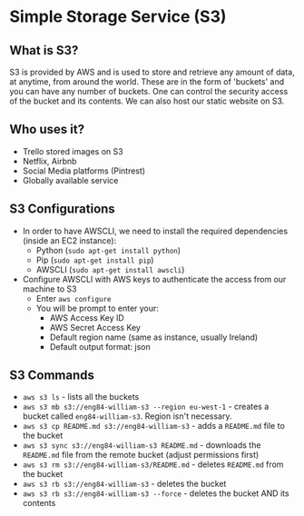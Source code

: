 # Simple Storage Service (S3)
## What is S3?
S3 is provided by AWS and is used to store and retrieve any amount of data, at anytime, from around the world. These are in the form of 'buckets' and you can have any number of buckets. One can control the security access of the bucket and its contents. We can also host our static website on S3. 

## Who uses it? 
* Trello stored images on S3
* Netflix, Airbnb
* Social Media platforms (Pintrest)
* Globally available service

## S3 Configurations
* In order to have AWSCLI, we need to install the required dependencies (inside an EC2 instance):
  * Python (`sudo apt-get install python`)
  * Pip (`sudo apt-get install pip`)
  * AWSCLI (`sudo apt-get install awscli`)
* Configure AWSCLI with AWS keys to authenticate the access from our machine to S3
  * Enter `aws configure`
  * You will be prompt to enter your:
    * AWS Access Key ID
    * AWS Secret Access Key
    * Default region name (same as instance, usually Ireland)
    * Default output format: json

## S3 Commands
* `aws s3 ls` - lists all the buckets
* `aws s3 mb s3://eng84-william-s3 --region eu-west-1` - creates a bucket called `eng84-william-s3`. Region isn't necessary.
* `aws s3 cp README.md s3://eng84-william-s3` - adds a `README.md` file to the bucket
* `aws s3 sync s3://eng84-william-s3 README.md` - downloads the `README.md` file from the remote bucket (adjust permissions first)
* `aws s3 rm s3://eng84-william-s3/README.md` - deletes `README.md` from the bucket
* `aws s3 rb s3://eng84-william-s3` - deletes the bucket
* `aws s3 rb s3://eng84-william-s3 --force` - deletes the bucket AND its contents
